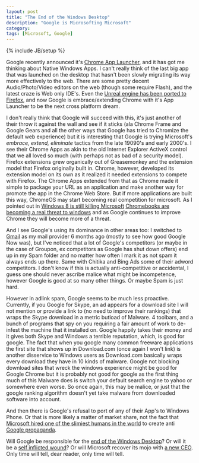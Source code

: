 ```yaml
---
layout: post
title: "The End of the Windows Desktop"
description: "Google is Microsofting Microsoft"
category: 
tags: [Microsoft, Google]
---
```

{% include JB/setup %}

Google recently announced it's [Chrome App Launcher](https://chrome.google.com/webstore/launcher), and it has got me thinking about Native Windows Apps.
I can't really think of the last big app that was launched on the desktop that hasn't been slowly migrating its way more effectively to the web.
There are some pretty decent Audio/Photo/Video editors on the web (though some require Flash), and the latest craze is Web only IDE's.  Even the [Unreal
engine has been ported to Firefox](http://www.unrealengine.com/html5/), and now Google is embrace/extending Chrome with it's App Launcher to be the
next cross platform dream.

I don't really think that Google will succeed with this, it's just another of their throw it against the wall and see if it sticks (ala Chrome Frame and
Google Gears and all the other ways that Google has tried to Chromize the default web experience) but it is interesting that Google is trying
Microsoft's *embrace, extend, eliminate* tactics from the late 19090's and early 2000's.  I see their Chrome Apps as akin to the old
Internet Explorer ActiveX control that we all loved so much (with perhaps not as bad of a security model).  Firefox extensions grew organically
out of Greasemonkey and the extension model that Firefox originally built in.  Chrome, however, developed its extension model on its own as it
realized it needed extensions to compete with Firefox.  The Chrome Apps extended from that as Chrome made it simple to package your URL as an
application and make another way for promote the app in the Chrome Web Store.  But if more applications are built this way, ChromeOS may start
becoming real competition for microsoft.  As I pointed out in [Windows 8 is still killing Microsoft](/2013/12/28/windows-8-is-still-killing-microsoft/)
[Chromebooks are becoming a real threat to windows](http://www.businessinsider.com/googles-chromebooks-amazon-best-sellers-2013-12) and as Google
continues to improve Chrome they will become more of a threat.

And I see Google's using its dominance in other areas too:  I switched to [Gmail](http://gmail.com) as my mail provider 6 months ago (mostly to see
how good Google Now was), but I've noticed that a lot of Google's competitors (or maybe in the case of Groupon, ex competitors as Google has shut
down offers) end up in my Spam folder and no matter how often I mark it as not spam it always ends up there.  Same with Chitika and Bing Ads some
of their adword competitors.  I don't know if this is actually anti-competitive or accidental, I guess one should never ascribe malice what might
be incompetence, however Google is good at so many other things.  Or maybe Spam is just hard.

However in adlink spam, Google seems to be much less proactive.  Currently, if you Google for Skype, an ad appears for a download site I will not
mention or provide a link to (no need to improve their rankings) that wraps the Skype download in a metric butload of Malware.  4 toolbars, and
a bunch of programs that spy on you requiring a fair amount of work to de-infest the machine that it installed on.  Google happily takes their
money and it gives both Skype and Windows a terrible reputation, which, is good for google.  The fact that when you google many common freeware
applications the first site that shows up in Download.com (once again I won't link) is another disservice to Windows users as Download.com
basically wraps every download they have in 10 kinds of malware.  Google not blocking download sites that wreck the windows experience might be
good for Google Chrome but it is probably not good for google as the first thing much of this Malware does is switch your default search engine
to yahoo or somewhere even worse.  So once again, this may be malice, or just that the google ranking algorithm doesn't yet take malware from
downloaded software into account.

And then there is Google's refusal to port of any of their App's to Windows Phone.  Or that is more likely a matter of market share, not the
fact that [Microsoft hired one of the slimiest humans in the world](http://www.businessinsider.com/mark-penn-microsofts-master-of-dark-political-arts-gets-a-boost-in-the-companys-new-reorg-2013-7)
to create anti [Google propaganda](http://www.theverge.com/2013/2/13/3984700/microsoft-negative-scroogled-ads-sign-of-things-to-come).

Will Google be responsible for the [end of the Windows Desktop](http://www.forbes.com/sites/timworstall/2013/12/28/googles-threat-to-microsoft-chromebooks-are-now-21-of-notebooks-and-10-of-all-computers-and-tablets/)?
Or will it be a [self inflicted wound](/2013/12/28/windows-8-is-still-killing-microsoft/)?  Or will Microsoft recover its mojo with [a new
CEO](http://www.theverge.com/2013/12/23/5229934/microsoft-ceo-candidates).  Only time will tell, dear reader, only time will tell.

